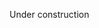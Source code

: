 <!--
 Copyright (c) 2021 Xiaozhe Yao et al.
 
 This software is released under the MIT License.
 https://opensource.org/licenses/MIT
-->

Under construction